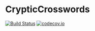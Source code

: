 # CrypticCrosswords

[![Build Status](https://travis-ci.org/rdeits/CrypticCrosswords.jl.svg?branch=master)](https://travis-ci.org/rdeits/CrypticCrosswords.jl) [![codecov.io](http://codecov.io/github/rdeits/CrypticCrosswords.jl/coverage.svg?branch=master)](http://codecov.io/github/rdeits/ConditionalJuMP.jl?branch=master)

